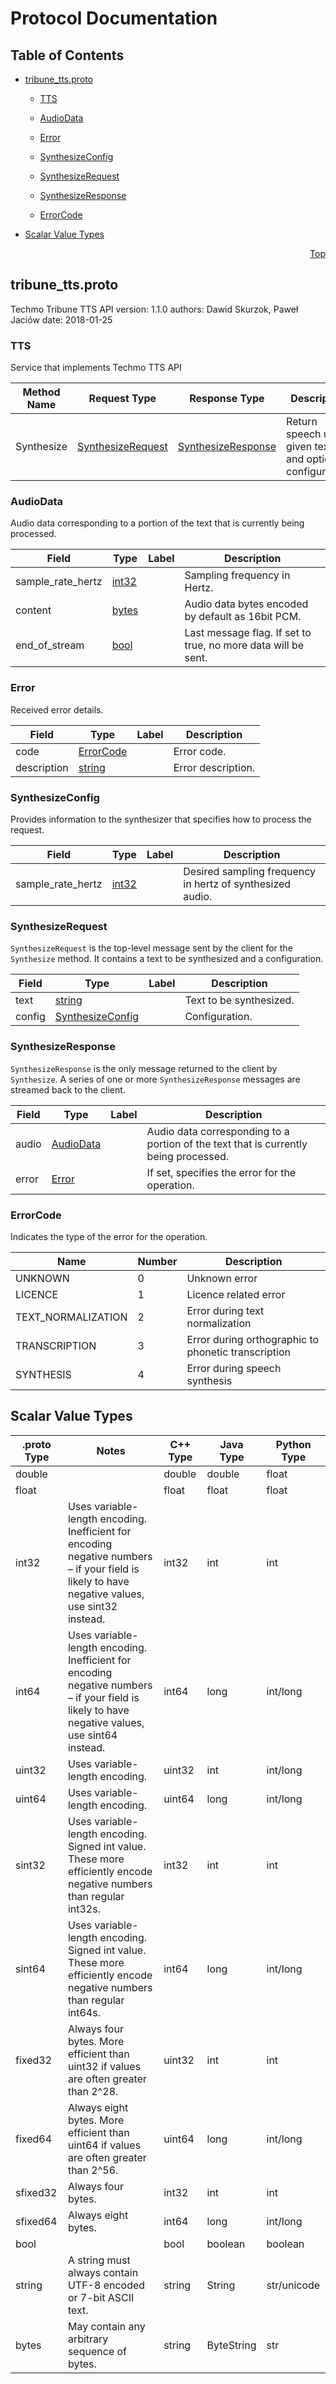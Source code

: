 # Protocol Documentation
<a name="top"/>

## Table of Contents

- [tribune_tts.proto](#tribune_tts.proto)
    - [TTS](#techmo.tribune.TTS)
  
    - [AudioData](#techmo.tribune.AudioData)
    - [Error](#techmo.tribune.Error)
    - [SynthesizeConfig](#techmo.tribune.SynthesizeConfig)
    - [SynthesizeRequest](#techmo.tribune.SynthesizeRequest)
    - [SynthesizeResponse](#techmo.tribune.SynthesizeResponse)
  
    - [ErrorCode](#techmo.tribune.ErrorCode)
  
  

- [Scalar Value Types](#scalar-value-types)



<a name="tribune_tts.proto"/>
<p align="right"><a href="#top">Top</a></p>

## tribune_tts.proto
Techmo Tribune TTS API
version: 1.1.0
authors: Dawid Skurzok, Paweł Jaciów
date:    2018-01-25


<a name="techmo.tribune.TTS"/>

### TTS
Service that implements Techmo TTS API

| Method Name | Request Type | Response Type | Description |
| ----------- | ------------ | ------------- | ------------|
| Synthesize | [SynthesizeRequest](#techmo.tribune.SynthesizeRequest) | [SynthesizeResponse](#techmo.tribune.SynthesizeRequest) | Return speech using given text and optional configuration. |

 <!-- end services -->


<a name="techmo.tribune.AudioData"/>

### AudioData
Audio data corresponding to a portion of the text
that is currently being processed.


| Field | Type | Label | Description |
| ----- | ---- | ----- | ----------- |
| sample_rate_hertz | [int32](#int32) |  | Sampling frequency in Hertz. |
| content | [bytes](#bytes) |  | Audio data bytes encoded by default as 16bit PCM. |
| end_of_stream | [bool](#bool) |  | Last message flag. If set to true, no more data will be sent. |






<a name="techmo.tribune.Error"/>

### Error
Received error details.


| Field | Type | Label | Description |
| ----- | ---- | ----- | ----------- |
| code | [ErrorCode](#techmo.tribune.ErrorCode) |  | Error code. |
| description | [string](#string) |  | Error description. |






<a name="techmo.tribune.SynthesizeConfig"/>

### SynthesizeConfig
Provides information to the synthesizer that specifies how to process the request.


| Field | Type | Label | Description |
| ----- | ---- | ----- | ----------- |
| sample_rate_hertz | [int32](#int32) |  | Desired sampling frequency in hertz of synthesized audio. |






<a name="techmo.tribune.SynthesizeRequest"/>

### SynthesizeRequest
`SynthesizeRequest` is the top-level message sent by the client for
the `Synthesize` method. It contains a text to be synthesized and a configuration.


| Field | Type | Label | Description |
| ----- | ---- | ----- | ----------- |
| text | [string](#string) |  | Text to be synthesized. |
| config | [SynthesizeConfig](#techmo.tribune.SynthesizeConfig) |  | Configuration. |






<a name="techmo.tribune.SynthesizeResponse"/>

### SynthesizeResponse
`SynthesizeResponse` is the only message returned to the client by
`Synthesize`. A series of one or more `SynthesizeResponse`
messages are streamed back to the client.


| Field | Type | Label | Description |
| ----- | ---- | ----- | ----------- |
| audio | [AudioData](#techmo.tribune.AudioData) |  | Audio data corresponding to a portion of the text that is currently being processed. |
| error | [Error](#techmo.tribune.Error) |  | If set, specifies the error for the operation. |





 <!-- end messages -->


<a name="techmo.tribune.ErrorCode"/>

### ErrorCode
Indicates the type of the error for the operation.

| Name | Number | Description |
| ---- | ------ | ----------- |
| UNKNOWN | 0 | Unknown error |
| LICENCE | 1 | Licence related error |
| TEXT_NORMALIZATION | 2 | Error during text normalization |
| TRANSCRIPTION | 3 | Error during orthographic to phonetic transcription |
| SYNTHESIS | 4 | Error during speech synthesis |


 <!-- end enums -->

 <!-- end HasExtensions -->



## Scalar Value Types

| .proto Type | Notes | C++ Type | Java Type | Python Type |
| ----------- | ----- | -------- | --------- | ----------- |
| <a name="double" /> double |  | double | double | float |
| <a name="float" /> float |  | float | float | float |
| <a name="int32" /> int32 | Uses variable-length encoding. Inefficient for encoding negative numbers – if your field is likely to have negative values, use sint32 instead. | int32 | int | int |
| <a name="int64" /> int64 | Uses variable-length encoding. Inefficient for encoding negative numbers – if your field is likely to have negative values, use sint64 instead. | int64 | long | int/long |
| <a name="uint32" /> uint32 | Uses variable-length encoding. | uint32 | int | int/long |
| <a name="uint64" /> uint64 | Uses variable-length encoding. | uint64 | long | int/long |
| <a name="sint32" /> sint32 | Uses variable-length encoding. Signed int value. These more efficiently encode negative numbers than regular int32s. | int32 | int | int |
| <a name="sint64" /> sint64 | Uses variable-length encoding. Signed int value. These more efficiently encode negative numbers than regular int64s. | int64 | long | int/long |
| <a name="fixed32" /> fixed32 | Always four bytes. More efficient than uint32 if values are often greater than 2^28. | uint32 | int | int |
| <a name="fixed64" /> fixed64 | Always eight bytes. More efficient than uint64 if values are often greater than 2^56. | uint64 | long | int/long |
| <a name="sfixed32" /> sfixed32 | Always four bytes. | int32 | int | int |
| <a name="sfixed64" /> sfixed64 | Always eight bytes. | int64 | long | int/long |
| <a name="bool" /> bool |  | bool | boolean | boolean |
| <a name="string" /> string | A string must always contain UTF-8 encoded or 7-bit ASCII text. | string | String | str/unicode |
| <a name="bytes" /> bytes | May contain any arbitrary sequence of bytes. | string | ByteString | str |

